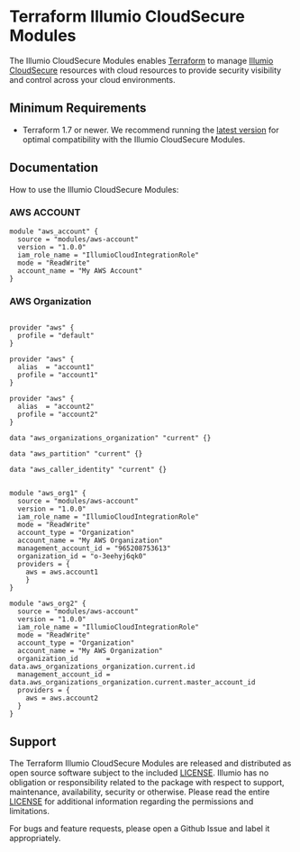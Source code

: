 # Terraform Illumio CloudSecure Modules

The Illumio CloudSecure Modules enables [Terraform](https://terraform.io/) to manage [Illumio CloudSecure](https://www.illumio.com/products/illumio-cloudsecure) resources with cloud resources to provide security visibility and control across your cloud environments. 

## Minimum Requirements

- Terraform 1.7 or newer. We recommend running the [latest version](https://developer.hashicorp.com/terraform/downloads?product_intent=terraform) for optimal compatibility with the Illumio CloudSecure Modules.

## Documentation

How to use the Illumio CloudSecure Modules:

### AWS ACCOUNT 
```hcl
module "aws_account" {
  source = "modules/aws-account"
  version = "1.0.0"
  iam_role_name = "IllumioCloudIntegrationRole"
  mode = "ReadWrite"
  account_name = "My AWS Account"
}
```


### AWS Organization 
```hcl

provider "aws" {
  profile = "default"
}

provider "aws" {
  alias  = "account1"
  profile = "account1"
}

provider "aws" {
  alias  = "account2"
  profile = "account2"
}

data "aws_organizations_organization" "current" {}

data "aws_partition" "current" {}

data "aws_caller_identity" "current" {}


module "aws_org1" {
  source = "modules/aws-account"
  version = "1.0.0"
  iam_role_name = "IllumioCloudIntegrationRole"
  mode = "ReadWrite"
  account_type = "Organization"
  account_name = "My AWS Organization"
  management_account_id = "965208753613"
  organization_id = "o-3eehyj6qk0"
  providers = {
    aws = aws.account1
    }
}

module "aws_org2" {
  source = "modules/aws-account"
  version = "1.0.0"
  iam_role_name = "IllumioCloudIntegrationRole"
  mode = "ReadWrite"
  account_type = "Organization"
  account_name = "My AWS Organization"
  organization_id       = data.aws_organizations_organization.current.id
  management_account_id = data.aws_organizations_organization.current.master_account_id
  providers = {
    aws = aws.account2
  }
}
```


## Support

The Terraform Illumio CloudSecure Modules are released and distributed as open source software subject to the included [LICENSE](LICENSE). Illumio has no obligation or responsibility related to the package with respect to support, maintenance, availability, security or otherwise. Please read the entire [LICENSE](LICENSE) for additional information regarding the permissions and limitations.

For bugs and feature requests, please open a Github Issue and label it appropriately.
